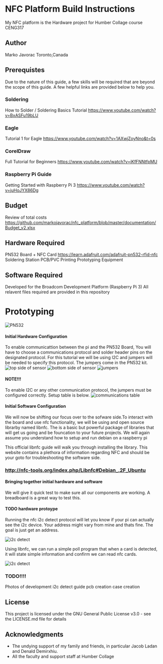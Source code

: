 # NFC Platform Build Instructions
My NFC platform is the Hardware project for Humber Collage course CENG317

## Author
Marko Javorac
Toronto,Canada

## Prerequistes
Due to the nature of this guide, a few skills will be required that are beyond the scope of this guide. A few helpful links are provided below to help you.

### Soldering
How to Solder / Soldering Basics Tutorial https://www.youtube.com/watch?v=BxASFu19bLU 
### Eagle
Tutorial 1 for Eagle https://www.youtube.com/watch?v=1AXwjZoyNno&t=0s
### CorelDraw
Full Tutorial for Beginners https://www.youtube.com/watch?v=iKfFNNtfpMU
### Raspberry Pi Guide
Getting Started with Raspberry Pi 3 https://www.youtube.com/watch?v=juHoJYX86Dg

## Budget
Review of total costs
https://github.com/markojavorac/nfc_platform/blob/master/documentation/Budget_v2.xlsx

## Hardware Required
PN532 Board + NFC Card https://learn.adafruit.com/adafruit-pn532-rfid-nfc
Soldering Station
PCB/PVC Printing
Prototyping Equipment

## Software Required 
Developed for the Broadcom Development Platform (Raspberry Pi 3)
All relavent files required are provided in this repository

# Prototyping
![PN532](https://cdn-shop.adafruit.com/970x728/364-05.jpg)

#### Initial Hardware Configuration
To enable communicattion between the pi and the PN532 Board, You will have to choose a communications protocol and solder header pins on the designated protocol. For this tutorial we will be using I2C and jumpers will be needed to specify this protocol. The jumpers come in the PN532 kit.
![top side of sensor](https://github.com/markojavorac/nfc_platform/blob/master/resources/sensor_pin2.JPG)
![bottom side of sensor](https://github.com/markojavorac/nfc_platform/blob/master/resources/sensor_pin1.JPG)
![jumpers](https://github.com/markojavorac/nfc_platform/blob/master/resources/sensor_jumper.JPG)
#### NOTE!!!
To enable I2C or any other communication protocol, the jumpers must be configured correctly. Setup table is below.
![communications table](https://github.com/markojavorac/nfc_platform/blob/master/resources/i2c_config.png)

#### Initial Software Configuration
We will now be shifting our focus over to the sofware side.To interact with the board and use nfc functionality, we will be using and open source librarby named libnfc. The is a basic but powerful package of libraries that will get us going and be founcation to your future projects. We will again assume you understand how to setup and run debian on a raspberry pi

This official libnfc guide will walk you through installing the library. This website contains a plethora of information regarding NFC and should be your goto for troubleshooting the software side. 
### http://nfc-tools.org/index.php/Libnfc#Debian_.2F_Ubuntu

#### Bringing together initial hardware and software
We will give it quick test to make sure all our components are working. A breadboard is a great way to test this.

#### TODO hardware protoype

Running the nfc i2c detect protocol will let you know if your pi can actually see the i2c device. Your address might vary from mine and thats fine. The goal is just get an address.

![i2c detect](https://github.com/markojavorac/nfc_platform/blob/master/resources/nfc_sw1.png)

Using libnfc, we can run a simple poll program that when a card is detected, it will state simple information and confirm we can read nfc cards.

![i2c detect](https://github.com/markojavorac/nfc_platform/blob/master/resources/nfc_sw2.png)

### TODO!!!! 
Photos of development
i2c detect guide
pcb creation
case creation



## License
This project is licensed under the GNU General Public License v3.0 - see the LICENSE.md file for details

## Acknowledgments
- The undying support of my family and friends, in particular Jacob Ladan and Denald Demirxhiu. 
- All the faculty and support staff at Humber Collage
